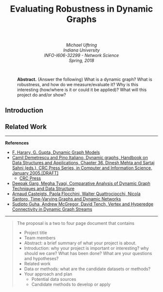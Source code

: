 # <p style="text-align: center;"> Evaluating Robustness in Dynamic Graphs</p>
<br>
<p style="text-align: center;">
<i>
Michael Uftring<br>
Indiana University<br>
INFO-I606-32299 - Network Science<br>
Spring, 2018
</i>
</p>
<br>
<p style="padding-left:40px;">
<b>Abstract.</b>
(Answer the following) What is a dynamic graph? What is robustness, and how do we measure/evaluate it? Why is this interesting (how/where is it or could it be applied)? What will this project do and/or show?
</p>

## Introduction

## Related Work

-----

**References**

- [F. Harary, G. Gupta, Dynamic Graph Models](https://ac.els-cdn.com/S0895717797000502/1-s2.0-S0895717797000502-main.pdf?_tid=23705148-1961-11e8-b0c7-00000aacb35f&acdnat=1519476751_90ed82f52a37b694b2e9b3b658737b04)
- [Camil Demetrescu and Pino Italiano, Dynamic graphs, Handbook on Data Structures and Applications, Chapter 36. Dinesh Mehta and Sartaj Sahni (eds.), CRC Press Series, in Computer and Information Science, January 2005.[DRAFT]](http://www.diku.dk/PATH05/CRC-book1.pdf)
  - [CRC Press](https://www.crcpress.com/Handbook-of-Data-Structures-and-Applications/Mehta-Mehta-Sahni/p/book/9781584884354)
- [Deepak Garg, Megha Tyagi, Comparative Analysis of Dynamic Graph Techniques and Data Structure](https://arxiv.org/pdf/1209.6486.pdf)
- [Arnaud Casteigts, Paola Flocchini, Walter Quattrociocchi, Nicola Santoro, Time-Varying Graphs and Dynamic Networks](http://people.scs.carleton.ca/~santoro/Reports/CFQS11.pdf)
- [Sudipto Guha, Andrew McGregor, David Tench, Vertex and Hyperedge Connectivity in Dynamic Graph Streams](https://people.cs.umass.edu/~mcgregor/papers/15-pods.pdf)

-----

> The proposal is a two to four page document that contains
> - Project title
> - Team members
> - Abstract: a brief summary of what your project is about.
> - Introduction: why your project is important or interesting? why should we care? What has been done? What are your questions and hypotheses?
> - Related work
> - Data or methods: what are the candidate datasets or methods?
> - Your approach and plan
>   - Potential data sources
>   - Candidate methods to develop or apply
